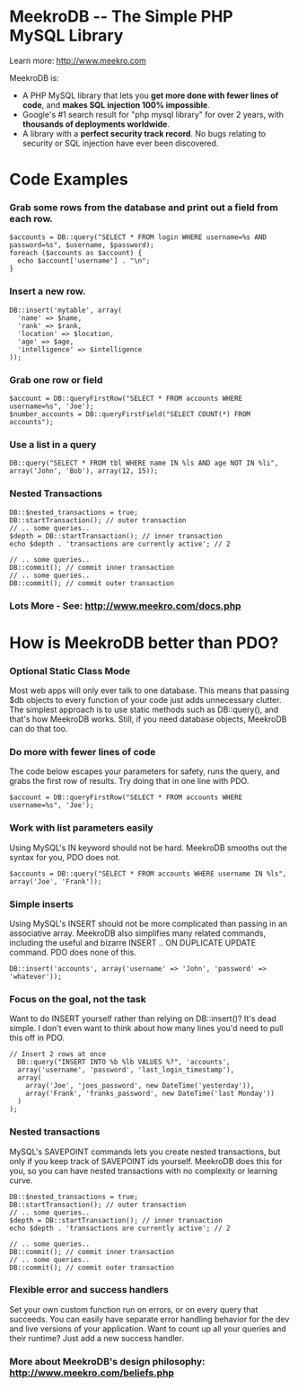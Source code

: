 MeekroDB -- The Simple PHP MySQL Library
========
Learn more: http://www.meekro.com

MeekroDB is: 

* A PHP MySQL library that lets you **get more done with fewer lines of code**, and **makes SQL injection 100% impossible**.
* Google's #1 search result for "php mysql library" for over 2 years, with **thousands of deployments worldwide**.
* A library with a **perfect security track record**. No bugs relating to security or SQL injection have ever been discovered.

Code Examples
========
### Grab some rows from the database and print out a field from each row.

    $accounts = DB::query("SELECT * FROM login WHERE username=%s AND password=%s", $username, $password);
    foreach ($accounts as $account) {
      echo $account['username'] . "\n";
    }

### Insert a new row.

    DB::insert('mytable', array(
      'name' => $name,
      'rank' => $rank,
      'location' => $location,
      'age' => $age,
      'intelligence' => $intelligence
    ));
    
### Grab one row or field

	$account = DB::queryFirstRow("SELECT * FROM accounts WHERE username=%s", 'Joe');
	$number_accounts = DB::queryFirstField("SELECT COUNT(*) FROM accounts");

### Use a list in a query
	DB::query("SELECT * FROM tbl WHERE name IN %ls AND age NOT IN %li", array('John', 'Bob'), array(12, 15));

### Nested Transactions

    DB::$nested_transactions = true;
    DB::startTransaction(); // outer transaction
    // .. some queries..
    $depth = DB::startTransaction(); // inner transaction
    echo $depth . 'transactions are currently active'; // 2
     
    // .. some queries..
    DB::commit(); // commit inner transaction
    // .. some queries..
    DB::commit(); // commit outer transaction
    
### Lots More - See: http://www.meekro.com/docs.php

    
How is MeekroDB better than PDO?
========
### Optional Static Class Mode
Most web apps will only ever talk to one database. This means that 
passing $db objects to every function of your code just adds unnecessary clutter. 
The simplest approach is to use static methods such as DB::query(), and that's how 
MeekroDB works. Still, if you need database objects, MeekroDB can do that too.

### Do more with fewer lines of code
The code below escapes your parameters for safety, runs the query, and grabs 
the first row of results. Try doing that in one line with PDO.

	$account = DB::queryFirstRow("SELECT * FROM accounts WHERE username=%s", 'Joe');

### Work with list parameters easily
Using MySQL's IN keyword should not be hard. MeekroDB smooths out the syntax for you, 
PDO does not.

	$accounts = DB::query("SELECT * FROM accounts WHERE username IN %ls", array('Joe', 'Frank'));


### Simple inserts
Using MySQL's INSERT should not be more complicated than passing in an 
associative array. MeekroDB also simplifies many related commands, including 
the useful and bizarre INSERT .. ON DUPLICATE UPDATE command. PDO does none of this.

	DB::insert('accounts', array('username' => 'John', 'password' => 'whatever'));

### Focus on the goal, not the task
Want to do INSERT yourself rather than relying on DB::insert()? 
It's dead simple. I don't even want to think about how many lines 
you'd need to pull this off in PDO.

    // Insert 2 rows at once
      DB::query("INSERT INTO %b %lb VALUES %?", 'accounts',
      array('username', 'password', 'last_login_timestamp'),
      array(
        array('Joe', 'joes_password', new DateTime('yesterday')),
        array('Frank', 'franks_password', new DateTime('last Monday'))
      )
    );

### Nested transactions
MySQL's SAVEPOINT commands lets you create nested transactions, but only 
if you keep track of SAVEPOINT ids yourself. MeekroDB does this for you, 
so you can have nested transactions with no complexity or learning curve.

    DB::$nested_transactions = true;
    DB::startTransaction(); // outer transaction
    // .. some queries..
    $depth = DB::startTransaction(); // inner transaction
    echo $depth . 'transactions are currently active'; // 2
     
    // .. some queries..
    DB::commit(); // commit inner transaction
    // .. some queries..
    DB::commit(); // commit outer transaction

### Flexible error and success handlers
Set your own custom function run on errors, or on every query that succeeds. 
You can easily have separate error handling behavior for the dev and live 
versions of your application. Want to count up all your queries and their 
runtime? Just add a new success handler.

### More about MeekroDB's design philosophy: http://www.meekro.com/beliefs.php
